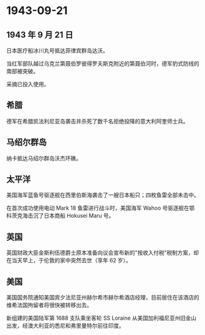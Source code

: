 # 1943-09-21

## 1943 年 9 月 21 日

日本医疗船冰川丸号抵达菲律宾群岛达沃。

当红军部队越过乌克兰第聂伯罗彼得罗夫斯克附近的第聂伯河时，德军豹式防线的南部被突破。

采摘已投入使用。

## 希腊

德军在希腊凯法利尼亚岛袭击并杀死了数千名拒绝投降的意大利阿奎师士兵。

## 马绍尔群岛

纳卡抵达马绍尔群岛沃杰环礁。

## 太平洋

美国海军蓝鱼号驱逐舰在西里伯斯海袭击了一艘日本船只；四枚鱼雷全部未击中。

在首次成功使用电动 Mark 18 鱼雷进行战斗时，美国海军 Wahoo
号驱逐舰在鄂科茨克海击沉了日本商船 Hokusei Maru 号。

## 英国

英国财政大臣金斯利伍德爵士原本准备向议会宣布新的"按收入付税"税制方案，却在当天早上，于伦敦的家中突然去世（享年
62 岁）。

## 美国

美国国务院通知美国宾夕法尼亚州赫尔希市赫尔希酒店经理，目前居住在该酒店的维希法国拘留者将很快被转移出去。

新组建的美国陆军第 1688 支队乘坐客轮 SS Loraine
从美国加利福尼亚州旧金山出发，经澳大利亚的悉尼和弗里曼特尔前往印度。

